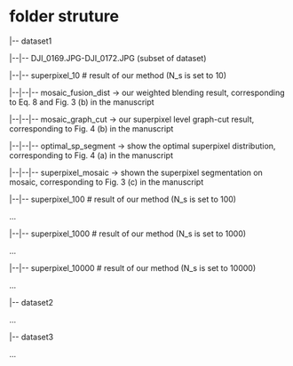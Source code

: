 # folder struture

|-- dataset1

|--|-- DJI_0169.JPG-DJI_0172.JPG (subset of dataset)

|--|-- superpixel_10 # result of our method (N_s is set to 10)

|--|--|-- mosaic_fusion_dist -> our weighted blending result, corresponding to Eq. 8 and Fig. 3 (b) in the manuscript

|--|--|-- mosaic_graph_cut -> our superpixel level graph-cut result, corresponding to Fig. 4 (b) in the manuscript

|--|--|-- optimal_sp_segment -> show the optimal superpixel distribution, corresponding to Fig. 4 (a) in the manuscript

|--|--|-- superpixel_mosaic -> shown the superpixel segmentation on mosaic, corresponding to Fig. 3 (c) in the manuscript

|--|-- superpixel_100 # result of our method (N_s is set to 100)

...

|--|-- superpixel_1000 # result of our method (N_s is set to 1000)

...

|--|-- superpixel_10000 # result of our method (N_s is set to 10000)

...

|-- dataset2

...

|-- dataset3

...








